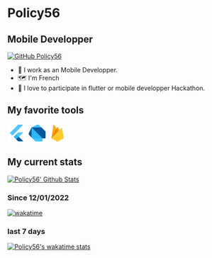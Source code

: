 # Policy56
## Mobile Developper

[![GitHub Policy56](https://img.shields.io/github/followers/Policy56?label=follow&style=social)](https://github.com/Policy56)

- 🦄  I work as an Mobile Developper.
- 🗺️  I'm French
- 👾  I love to participate in flutter or mobile developper Hackathon.


## My favorite tools

<code><img height="42" src="https://raw.githubusercontent.com/github/explore/80688e429a7d4ef2fca1e82350fe8e3517d3494d/topics/flutter/flutter.png"></code>
<code><img height="42" src="https://raw.githubusercontent.com/github/explore/80688e429a7d4ef2fca1e82350fe8e3517d3494d/topics/dart/dart.png"></code>
<code><img height="42" src="https://raw.githubusercontent.com/github/explore/80688e429a7d4ef2fca1e82350fe8e3517d3494d/topics/firebase/firebase.png"></code>

## My current stats

[![Policy56' Github Stats](https://github-readme-stats.vercel.app/api?username=Policy56&count_private=true&theme=default&show_icons=true)](https://github.com/Policy56)

### Since 12/01/2022
[![wakatime](https://wakatime.com/badge/user/f8171f0c-de06-4c7b-954a-3f97ba58c2c4.svg)](https://wakatime.com/@policy)

### last 7 days
[![Policy56's wakatime stats](https://github-readme-stats.vercel.app/api/wakatime?username=policy&v=2&custom_title=Langage%20Stats&range=last_7_days&langs_count=3)](https://wakatime.com/@policy)

